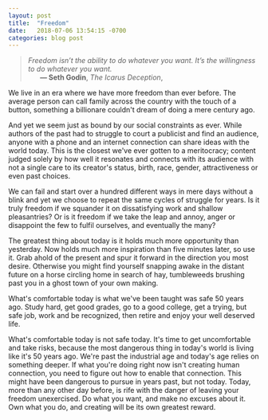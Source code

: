 ```yaml
---
layout: post
title:  "Freedom"
date:   2018-07-06 13:54:15 -0700
categories: blog post
---
```


>*Freedom isn’t the ability to do whatever you want. It’s the willingness to do whatever you want.* 
 <br>&nbsp;&nbsp;&nbsp;&nbsp;&nbsp;&nbsp;__&mdash; Seth Godin__, *The Icarus Deception*, 

We live in an era where we have more freedom than ever before. The average person can call family across the country with the touch of a button, something a billionare couldn't dream of doing a mere century ago. 

And yet we seem just as bound by our social constraints as ever. While authors of the past had to struggle to court a publicist and find an audience, anyone with a phone and an internet connection can share ideas with the world today. This is the closest we've ever gotten to a meritocracy; content judged solely by how well it resonates and connects with its audience with not a single care to its creator's status, birth, race, gender, attractiveness or even past choices. 

We can fail and start over a hundred different ways in mere days without a blink and yet we choose to repeat the same cycles of struggle for years. Is it truly freedom if we squander it on dissatisfying work and shallow pleasantries? Or is it freedom if we take the leap and annoy, anger or disappoint the few to fulfil ourselves, and eventually the many?

The greatest thing about today is it holds much more opportunity than yesterday. Now holds much more inspiration than five minutes later, so use it. Grab ahold of the present and spur it forward in the direction you most desire. Otherwise you might find yourself snapping awake in the distant future on a horse circling home in search of hay, tumbleweeds brushing past you in a ghost town of your own making. 

What's comfortable today is what we've been taught was safe 50 years ago. Study hard, get good grades, go to a good college, get a trying, but safe job, work and be recognized, then retire and enjoy your well deserved life. 

What's comfortable today is not safe today. It's time to get uncomfortable and take risks, because the most dangerous thing in today's world is living like it's 50 years ago. We're past the industrial age and today's age relies on something deeper. If what you're doing right now isn't creating human connection, you need to figure out how to enable that connection. This might have been dangerous to pursue in years past, but not today. Today, more than any other day before, is rife with the danger of leaving your freedom unexercised. Do what you want, and make no excuses about it. Own what you do, and creating will be its own greatest reward.







